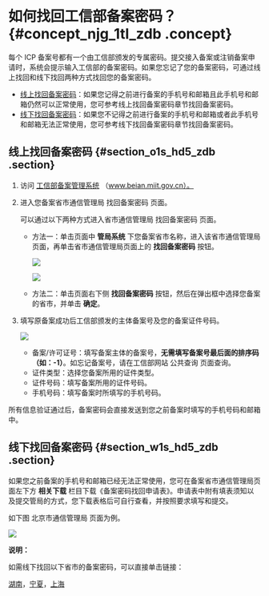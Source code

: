 # 如何找回工信部备案密码？ {#concept_njg_1tl_zdb .concept}

每个 ICP 备案号都有一个由工信部颁发的专属密码。提交接入备案或注销备案申请时，系统会提示输入工信部的备案密码。如果您忘记了您的备案密码，可通过线上找回和线下找回两种方式找回您的备案密码。

-   [线上找回备案密码](#section_o1s_hd5_zdb)：如果您记得之前进行备案的手机号和邮箱且此手机号和邮箱仍然可以正常使用，您可参考线上找回备案密码章节找回备案密码。
-   [线下找回备案密码](#section_w1s_hd5_zdb)：如果您不记得之前进行备案的手机号和邮箱或者此手机号和邮箱无法正常使用，您可参考线下找回备案密码章节找回备案密码。

## 线上找回备案密码 {#section_o1s_hd5_zdb .section}

1.  访问 [工信部备案管理系统](http://www.beian.miit.gov.cn) （www.beian.miit.gov.cn）。
2.  进入您备案省市通信管理局 找回备案密码 页面。

    可以通过以下两种方式进入省市通信管理局 找回备案密码 页面。

    -   方法一：单击页面中 **管局系统** 下您备案省市名称，进入该省市通信管理局页面，再单击省市通信管理局页面上的 **找回备案密码** 按钮。

        ![](http://static-aliyun-doc.oss-cn-hangzhou.aliyuncs.com/assets/img/14232/15554075465512_zh-CN.jpg)

        ![](http://static-aliyun-doc.oss-cn-hangzhou.aliyuncs.com/assets/img/14232/15554075465513_zh-CN.jpg)

    -   方法二：单击页面右下侧 **找回备案密码** 按钮，然后在弹出框中选择您备案的省市，并单击 **确定**。
3.  填写原备案成功后工信部颁发的主体备案号及您的备案证件号码。

    ![](http://static-aliyun-doc.oss-cn-hangzhou.aliyuncs.com/assets/img/14232/15554075475514_zh-CN.jpg)

    -   备案/许可证号：填写备案主体的备案号，**无需填写备案号最后面的排序码（如：-1）**。如忘记备案号，请在工信部网站 公共查询 页面查询。
    -   证件类型：选择您备案所用的证件类型。
    -   证件号码：填写备案所用的证件号码。
    -   手机号码：填写备案时所填写的手机号码。

所有信息验证通过后，备案密码会直接发送到您之前备案时填写的手机号码和邮箱中。

## 线下找回备案密码 {#section_w1s_hd5_zdb .section}

如果您之前备案的手机号和邮箱已经无法正常使用，您可在备案省市通信管理局页面左下方 **相关下载** 栏目下载《备案密码找回申请表》。申请表中附有填表须知以及提交管局的方式，您下载表格后可自行查看，并按照要求填写和提交。

如下图 北京市通信管理局 页面为例。

![](http://static-aliyun-doc.oss-cn-hangzhou.aliyuncs.com/assets/img/14232/15554075475515_zh-CN.jpg)

**说明：** 

如需线下找回以下省市的备案密码，可以直接单击链接：

[湖南](http://bsdt.xca.gov.cn/)，[宁夏](http://www.nxca.gov.cn/user/user_find.action?artical.id=819)，[上海](https://beian.shca.gov.cn/?spm=a2c4g.11186623.2.41.103e76f6xwQ6CO)

